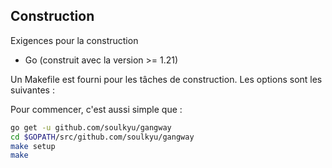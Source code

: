 ## Construction

Exigences pour la construction

- Go (construit avec la version >= 1.21)

Un Makefile est fourni pour les tâches de construction. Les options sont les suivantes :

Pour commencer, c'est aussi simple que :

```bash
go get -u github.com/soulkyu/gangway
cd $GOPATH/src/github.com/soulkyu/gangway
make setup
make
```